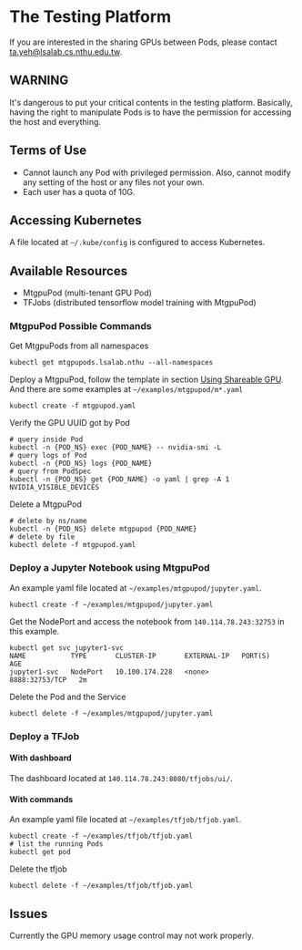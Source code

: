 # The Testing Platform
If you are interested in the sharing GPUs between Pods, please contact ta.yeh@lsalab.cs.nthu.edu.tw.

## WARNING
It's dangerous to put your critical contents in the testing platform. Basically, having the right to manipulate Pods is to have the permission for accessing the host and everything.

## Terms of Use
* Cannot launch any Pod with privileged permission. Also, cannot modify any setting of the host or any files not your own.
* Each user has a quota of 10G.

## Accessing Kubernetes
A file located at ```~/.kube/config``` is configured to access Kubernetes.

## Available Resources
* MtgpuPod (multi-tenant GPU Pod)
* TFJobs (distributed tensorflow model training with MtgpuPod)

### MtgpuPod Possible Commands
Get MtgpuPods from all namespaces
```
kubectl get mtgpupods.lsalab.nthu --all-namespaces
```
Deploy a MtgpuPod, follow the template in section [Using Shareable GPU](README.md#using-shareable-gpu). And there are some examples at ```~/examples/mtgpupod/m*.yaml```
```
kubectl create -f mtgpupod.yaml
```
Verify the GPU UUID got by Pod
```
# query inside Pod
kubectl -n {POD_NS} exec {POD_NAME} -- nvidia-smi -L
# query logs of Pod
kubectl -n {POD_NS} logs {POD_NAME}
# query from PodSpec
kubectl -n {POD_NS} get {POD_NAME} -o yaml | grep -A 1 NVIDIA_VISIBLE_DEVICES
```
Delete a MtgpuPod
```
# delete by ns/name
kubectl -n {POD_NS} delete mtgpupod {POD_NAME}
# delete by file
kubectl delete -f mtgpupod.yaml
```

### Deploy a Jupyter Notebook using MtgpuPod
An example yaml file located at ```~/examples/mtgpupod/jupyter.yaml```.
```
kubectl create -f ~/examples/mtgpupod/jupyter.yaml
```
Get the NodePort and access the notebook from ```140.114.78.243:32753``` in this example.
```
kubectl get svc jupyter1-svc
NAME           TYPE       CLUSTER-IP       EXTERNAL-IP   PORT(S)          AGE
jupyter1-svc   NodePort   10.100.174.228   <none>        8888:32753/TCP   2m
```
Delete the Pod and the Service
```
kubectl delete -f ~/examples/mtgpupod/jupyter.yaml
```

### Deploy a TFJob
#### With dashboard
The dashboard located at ```140.114.78.243:8080/tfjobs/ui/```.
#### With commands
An example yaml file located at ```~/examples/tfjob/tfjob.yaml```.
```
kubectl create -f ~/examples/tfjob/tfjob.yaml
# list the running Pods
kubectl get pod
```
Delete the tfjob
```
kubectl delete -f ~/examples/tfjob/tfjob.yaml
```

## Issues
Currently the GPU memory usage control may not work properly.
